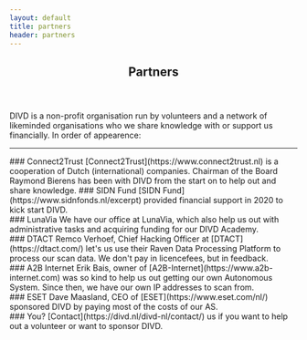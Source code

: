 ```yaml
---
layout: default
title: partners
header: partners
---
```

<header>
	<h2>Partners</h2>
</header>
DIVD is a non-profit organisation run by volunteers and a network of likeminded organisations who we share knowledge with or support us financially. In order of appearence:
<hr>
### Connect2Trust
[Connect2Trust](https://www.connect2trust.nl) is a cooperation of Dutch (international) companies. Chairman of the Board Raymond Bierens has been with DIVD from the start on to help out and share knowledge.
### SIDN Fund
[SIDN Fund](https://www.sidnfonds.nl/excerpt) provided financial support in 2020 to kick start DIVD. <br>
### LunaVia
We have our office at LunaVia, which also help us out with administrative tasks and acquiring funding for our DIVD Academy.<br>
### DTACT
Remco Verhoef, Chief Hacking Officer at [DTACT](https://dtact.com/) let's us use their Raven Data Processing Platform to process our scan data. We don't pay in licencefees, but in feedback.<br>
### A2B Internet
Erik Bais, owner of [A2B-Internet](https://www.a2b-internet.com) was so kind to help us out getting our own Autonomous System. Since then, we have our own IP addresses to scan from.<br>
### ESET
Dave Maasland, CEO of [ESET](https://www.eset.com/nl/) sponsored DIVD by paying most of the costs of our AS. <br>
### You?
[Contact](https://divd.nl/divd-nl/contact/) us if you want to help out a volunteer or want to sponsor DIVD. <br>



